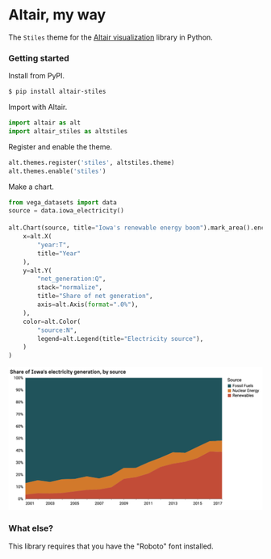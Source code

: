 # Altair, my way

The `Stiles` theme for the [Altair visualization](https://altair-viz.github.io/) library in Python.

### Getting started

Install from PyPI.

```bash
$ pip install altair-stiles
```

Import with Altair.

```python
import altair as alt
import altair_stiles as altstiles
```

Register and enable the theme.

```python
alt.themes.register('stiles', altstiles.theme)
alt.themes.enable('stiles')
```

Make a chart.

```python
from vega_datasets import data
source = data.iowa_electricity()

alt.Chart(source, title="Iowa's renewable energy boom").mark_area().encode(
    x=alt.X(
        "year:T",
        title="Year"
    ),
    y=alt.Y(
        "net_generation:Q",
        stack="normalize",
        title="Share of net generation",
        axis=alt.Axis(format=".0%"),
    ),
    color=alt.Color(
        "source:N",
        legend=alt.Legend(title="Electricity source"),
    )
)
```

![example](./iowa.png)

### What else?

This library requires that you have the "Roboto" font installed. 